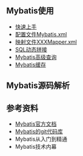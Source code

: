 ## Mybatis使用
- [快速上手]()
- [配置文件Mybatis.xml]()
- [映射文件XXXMapper.xml]()
- [SQL动态拼接]()
- [Mybatis高级查询]()
- [Mybatis缓存]()

## Mybatis源码解析


## 参考资料
- [Mybatis官方文档](http://www.mybatis.org/mybatis-3/zh/getting-started.html)  
- [Mybatis的git代码库](https://github.com/mybatis/mybatis-3)
- Mybatis从入门到精通
- Mybatis技术内幕